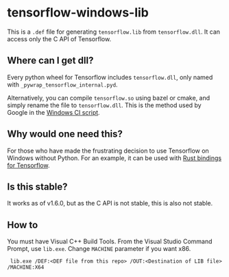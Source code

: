 # tensorflow-windows-lib
This is a `.def` file for generating `tensorflow.lib` from `tensorflow.dll`. It can access only the C API of Tensorflow.

## Where can I get dll?
Every python wheel for Tensorflow includes `tensorflow.dll`, only named with
`_pywrap_tensorflow_internal.pyd`.

Alternatively, you can compile `tensorflow.so` using bazel or cmake, and
simply rename the file to `tensorflow.dll`. This is the method used by Google
in the [Windows CI script](https://github.com/tensorflow/tensorflow/blob/c9dbbb898b3b8c3fcb113f5e43bc5a764ee81a8f/tensorflow/tools/ci_build/windows/libtensorflow_cpu.sh#L71****).

## Why would one need this?
For those who have made the frustrating decision to use Tensorflow on Windows
without Python. For an example, it can be used with [Rust bindings for
Tensorflow](https://github.com/tensorflow/rust).

## Is this stable?
It works as of v1.6.0, but as the C API is not stable, this is also not
stable.

## How to
You must have Visual C++ Build Tools. From the Visual Studio Command Prompt,
use `lib.exe`. Change `MACHINE` parameter if you want x86.

``` lib.exe /DEF:<DEF file from this repo> /OUT:<Destination of LIB file> /MACHINE:X64```
